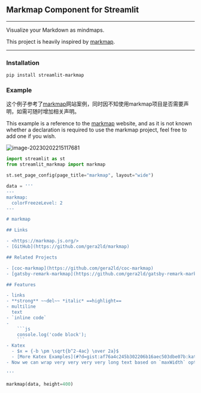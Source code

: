 ## Markmap Component for Streamlit

---

Visualize your Markdown as mindmaps.

This project is heavily inspired by  [markmap](https://github.com/markmap/markmap).

---

### Installation

```
pip install streamlit-markmap
```

### Example

这个例子参考了[markmap](https://markmap.js.org/repl)网站案例，同时因不知使用markmap项目是否需要声明，如需可随时增加相关声明。

This example is a reference to the [markmap](https://markmap.js.org/repl) website, and as it is not known whether a declaration is required to use the markmap project, feel free to add one if you wish.

![image-20230202215117681](https://cdn.jsdelivr.net/gh/echoopen/echoimage/img/image-20230202215117681.png)

~~~python
import streamlit as st
from streamlit_markmap import markmap

st.set_page_config(page_title="markmap", layout="wide")

data = '''
---
markmap:
  colorFreezeLevel: 2
---

# markmap

## Links

- <https://markmap.js.org/>
- [GitHub](https://github.com/gera2ld/markmap)

## Related Projects

- [coc-markmap](https://github.com/gera2ld/coc-markmap)
- [gatsby-remark-markmap](https://github.com/gera2ld/gatsby-remark-markmap)

## Features

- links
- **strong** ~~del~~ *italic* ==highlight==
- multiline
  text
- `inline code`
-
    ```js
    console.log('code block');
    ```
- Katex
  - $x = {-b \pm \sqrt{b^2-4ac} \over 2a}$
  - [More Katex Examples](#?d=gist:af76a4c245b302206b16aec503dbe07b:katex.md)
- Now we can wrap very very very very long text based on `maxWidth` option

'''

markmap(data, height=400)
~~~

